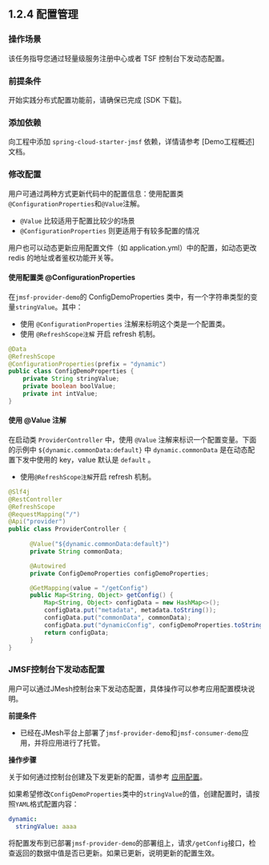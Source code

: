 ## 1.2.4 配置管理

### 操作场景

该任务指导您通过轻量级服务注册中心或者 TSF 控制台下发动态配置。

### 前提条件

开始实践分布式配置功能前，请确保已完成 [SDK 下载]。

### 添加依赖

向工程中添加 `spring-cloud-starter-jmsf` 依赖，详情请参考 [Demo工程概述]文档。

### 修改配置

用户可通过两种方式更新代码中的配置信息：使用配置类`@ConfigurationProperties`和`@Value`注解。

* `@Value` 比较适用于配置比较少的场景
* `@ConfigurationProperties` 则更适用于有较多配置的情况

用户也可以动态更新应用配置文件（如 application.yml）中的配置，如动态更改 redis 的地址或者鉴权功能开关等。

#### 使用配置类 @ConfigurationProperties

在`jmsf-provider-demo`的 ConfigDemoProperties 类中，有一个字符串类型的变量`stringValue`。其中：

* 使用 `@ConfigurationProperties` 注解来标明这个类是一个配置类。
* 使用 `@RefreshScope注解` 开启 refresh 机制。

```java
@Data
@RefreshScope
@ConfigurationProperties(prefix = "dynamic")
public class ConfigDemoProperties {
    private String stringValue;
    private boolean boolValue;
    private int intValue;
}
```

#### 使用 @Value 注解

在启动类 `ProviderController` 中，使用 `@Value` 注解来标识一个配置变量。下面的示例中 `${dynamic.commonData:default}` 中 `dynamic.commonData` 是在动态配置下发中使用的 key，value 默认是 `default` 。

* 使用`@RefreshScope注解`开启 refresh 机制。

```java
@Slf4j
@RestController
@RefreshScope
@RequestMapping("/")
@Api("provider")
public class ProviderController {
  
      @Value("${dynamic.commonData:default}")
      private String commonData;

      @Autowired
      private ConfigDemoProperties configDemoProperties;

      @GetMapping(value = "/getConfig")
      public Map<String, Object> getConfig() {
          Map<String, Object> configData = new HashMap<>();
          configData.put("metadata", metadata.toString());
          configData.put("commonData", commonData);
          configData.put("dynamicConfig", configDemoProperties.toString());
          return configData;
      }
}
```

### JMSF控制台下发动态配置

用户可以通过JMesh控制台来下发动态配置，具体操作可以参考应用配置模块说明。

**前提条件**

* 已经在JMesh平台上部署了`jmsf-provider-demo`和`jmsf-consumer-demo`应用，并将应用进行了托管。

**操作步骤**

关于如何通过控制台创建及下发更新的配置，请参考 [应用配置](1.2.4-pei-zhi-guan-li.md)。

如果希望修改`ConfigDemoProperties`类中的`stringValue`的值，创建配置时，请按照`YAML`格式配置内容：

```yaml
dynamic:
  stringValue: aaaa
```

将配置发布到已部署`jmsf-provider-demo`的部署组上，请求`/getConfig`接口，检查返回的数据中值是否已更新。如果已更新，说明更新的配置生效。
